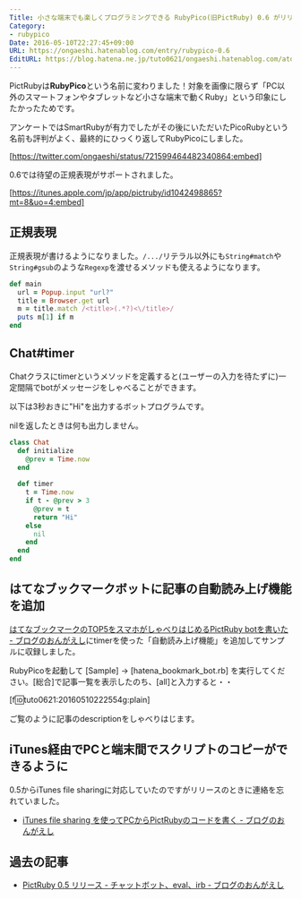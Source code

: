 ```yaml
---
Title: 小さな端末でも楽しくプログラミングできる RubyPico(旧PictRuby) 0.6 がリリース
Category:
- rubypico
Date: 2016-05-10T22:27:45+09:00
URL: https://ongaeshi.hatenablog.com/entry/rubypico-0.6
EditURL: https://blog.hatena.ne.jp/tuto0621/ongaeshi.hatenablog.com/atom/entry/6653812171395230317
---
```


PictRubyは**RubyPico**という名前に変わりました！対象を画像に限らず「PC以外のスマートフォンやタブレットなど小さな端末で動くRuby」という印象にしたかったためです。

アンケートではSmartRubyが有力でしたがその後にいただいたPicoRubyという名前も評判がよく、最終的にひっくり返してRubyPicoにしました。

[https://twitter.com/ongaeshi/status/721599464482340864:embed]

0.6では待望の正規表現がサポートされました。

[https://itunes.apple.com/jp/app/pictruby/id1042498865?mt=8&uo=4:embed]

## 正規表現
正規表現が書けるようになりました。`/.../`リテラル以外にも`String#match`や`String#gsub`のような`Regexp`を渡せるメソッドも使えるようになります。

```ruby
def main
  url = Popup.input "url?"
  title = Browser.get url
  m = title.match /<title>(.*?)<\/title>/
  puts m[1] if m
end
```

## Chat#timer
Chatクラスにtimerというメソッドを定義すると(ユーザーの入力を待たずに)一定間隔でbotがメッセージをしゃべることができます。

以下は3秒おきに"Hi"を出力するボットプログラムです。

nilを返したときは何も出力しません。

```ruby
class Chat
  def initialize
    @prev = Time.now    
  end
  
  def timer
    t = Time.now
    if t - @prev > 3
      @prev = t
      return "Hi"
    else
      nil
    end
  end
end
```

## はてなブックマークボットに記事の自動読み上げ機能を追加
[はてなブックマークのTOP5をスマホがしゃべりはじめるPictRuby botを書いた - ブログのおんがえし](http://ongaeshi.hatenablog.com/entry/hatena-bookmark-bot)にtimerを使った「自動読み上げ機能」を追加してサンプルに収録しました。

RubyPicoを起動して [Sample] -> [hatena_bookmark_bot.rb] を実行してください。[総合]で記事一覧を表示したのち、[all]と入力すると・・

[f:id:tuto0621:20160510222554g:plain]

ご覧のように記事のdescriptionをしゃべりはじます。

## iTunes経由でPCと端末間でスクリプトのコピーができるように
0.5からiTunes file sharingに対応していたのですがリリースのときに連絡を忘れていました。

- [iTunes file sharing を使ってPCからPictRubyのコードを書く - ブログのおんがえし](http://ongaeshi.hatenablog.com/entry/2016/04/13/235837)

## 過去の記事
- [PictRuby 0.5 リリース - チャットボット、eval、irb - ブログのおんがえし](http://ongaeshi.hatenablog.com/entry/pictruby-0.5)

